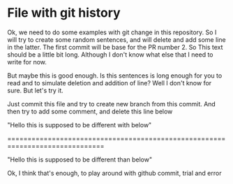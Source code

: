 # File with git history

Ok, we need to do some examples with git change in this repository. So I will 
try to create some random sentences, and will delete and add some line in the 
latter. The first commit will be base for the PR number 2. So This text should
be a little bit long. Although I don't know what else that I need to write for
now.

But maybe this is good enough. Is this sentences is long enough for you to read
and to simulate deletion and addition of line? Well I don't know for sure. But
let's try it.

Just commit this file and try to create new branch from this commit. And then
try to add some comment, and delete this line below

"Hello this is supposed to be different with below"

==============================================================================

"Hello this is supposed to be different than below"

Ok, I think that's enough, to play around with github commit, trial and error

